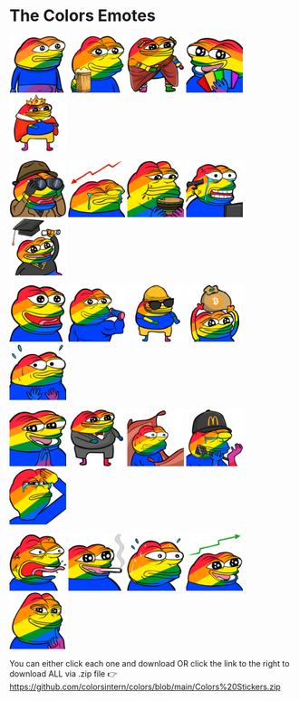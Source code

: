 # The Colors Emotes

<p float="left">
  <img src="https://github.com/colorsintern/colors/blob/main/112w/boner.png" width="100" />
  <img src="https://github.com/colorsintern/colors/blob/main/112w/cheers.png" width="100" /> 
  <img src="https://github.com/colorsintern/colors/blob/main/112w/color%20god.png" width="100" />
  <img src="https://github.com/colorsintern/colors/blob/main/112w/color%20holder.png" width="100" />
  <img src="https://github.com/colorsintern/colors/blob/main/112w/color%20king.png" width="100" />
</p>
  
  <p float="left">
  <img src="https://github.com/colorsintern/colors/blob/main/112w/detective.png" width="100" />
  <img src="https://github.com/colorsintern/colors/blob/main/112w/down%20only.png" width="100" /> 
  <img src="https://github.com/colorsintern/colors/blob/main/112w/fat.png" width="100" />
  <img src="https://github.com/colorsintern/colors/blob/main/112w/gg.png" width="100" />
  <img src="https://github.com/colorsintern/colors/blob/main/112w/graduation.png" width="100" />
</p>
 
 <p float="left">
  <img src="https://github.com/colorsintern/colors/blob/main/112w/happy.png" width="100" />
  <img src="https://github.com/colorsintern/colors/blob/main/112w/jacked.png" width="100" /> 
  <img src="https://github.com/colorsintern/colors/blob/main/112w/mod.png" width="100" />
  <img src="https://github.com/colorsintern/colors/blob/main/112w/money%20bag.png" width="100" />
  <img src="https://github.com/colorsintern/colors/blob/main/112w/nervous.png" width="100" />
</p>
  
  <p float="left">
  <img src="https://github.com/colorsintern/colors/blob/main/112w/ok.png" width="100" />
  <img src="https://github.com/colorsintern/colors/blob/main/112w/paid%20group.png" width="100" /> 
  <img src="https://github.com/colorsintern/colors/blob/main/112w/rug.png" width="100" />
  <img src="https://github.com/colorsintern/colors/blob/main/112w/sad.png" width="100" />
  <img src="https://github.com/colorsintern/colors/blob/main/112w/salute.png" width="100" />
  
  <p float="left">
  <img src="https://github.com/colorsintern/colors/blob/main/112w/scared.png" width="100" />
  <img src="https://github.com/colorsintern/colors/blob/main/112w/smoking.png" width="100" /> 
  <img src="https://github.com/colorsintern/colors/blob/main/112w/sweating.png" width="100" />
  <img src="https://github.com/colorsintern/colors/blob/main/112w/up%20only.png" width="100" />
  <img src="https://github.com/colorsintern/colors/blob/main/112w/yes.png" width="100" />
</p>

 You can either click each one and download OR click the link to the right to download ALL via .zip file 👉 https://github.com/colorsintern/colors/blob/main/Colors%20Stickers.zip
